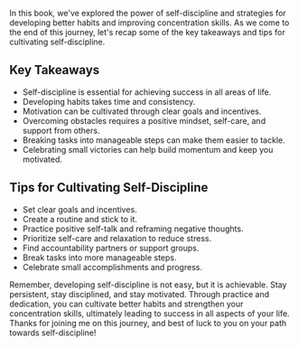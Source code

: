 
In this book, we've explored the power of self-discipline and strategies for developing better habits and improving concentration skills. As we come to the end of this journey, let's recap some of the key takeaways and tips for cultivating self-discipline.

Key Takeaways
-------------

* Self-discipline is essential for achieving success in all areas of life.
* Developing habits takes time and consistency.
* Motivation can be cultivated through clear goals and incentives.
* Overcoming obstacles requires a positive mindset, self-care, and support from others.
* Breaking tasks into manageable steps can make them easier to tackle.
* Celebrating small victories can help build momentum and keep you motivated.

Tips for Cultivating Self-Discipline
------------------------------------

* Set clear goals and incentives.
* Create a routine and stick to it.
* Practice positive self-talk and reframing negative thoughts.
* Prioritize self-care and relaxation to reduce stress.
* Find accountability partners or support groups.
* Break tasks into more manageable steps.
* Celebrate small accomplishments and progress.

Remember, developing self-discipline is not easy, but it is achievable. Stay persistent, stay disciplined, and stay motivated. Through practice and dedication, you can cultivate better habits and strengthen your concentration skills, ultimately leading to success in all aspects of your life. Thanks for joining me on this journey, and best of luck to you on your path towards self-discipline!

